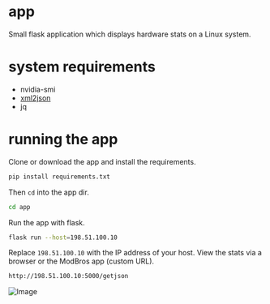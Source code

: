 # app
Small flask application which displays hardware stats on a Linux system.

# system requirements
- nvidia-smi
- [xml2json](https://github.com/Cheedoong/xml2json)
- jq

# running the app

Clone or download the app and install the requirements.

```sh
pip install requirements.txt
```

Then `cd` into the app dir.

```sh
cd app
```

Run the app with flask.

```sh
flask run --host=198.51.100.10
```

Replace `198.51.100.10` with the IP address of your host.
View the stats via a browser or the ModBros app (custom URL).

```sh
http://198.51.100.10:5000/getjson
```

<img src="https://i.imgur.com/WpBxn5G.png" alt="Image"/>